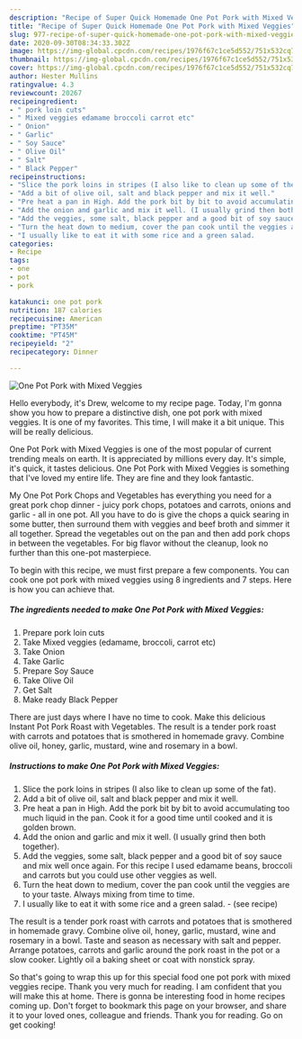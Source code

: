 ```yaml
---
description: "Recipe of Super Quick Homemade One Pot Pork with Mixed Veggies"
title: "Recipe of Super Quick Homemade One Pot Pork with Mixed Veggies"
slug: 977-recipe-of-super-quick-homemade-one-pot-pork-with-mixed-veggies
date: 2020-09-30T08:34:33.302Z
image: https://img-global.cpcdn.com/recipes/1976f67c1ce5d552/751x532cq70/one-pot-pork-with-mixed-veggies-recipe-main-photo.jpg
thumbnail: https://img-global.cpcdn.com/recipes/1976f67c1ce5d552/751x532cq70/one-pot-pork-with-mixed-veggies-recipe-main-photo.jpg
cover: https://img-global.cpcdn.com/recipes/1976f67c1ce5d552/751x532cq70/one-pot-pork-with-mixed-veggies-recipe-main-photo.jpg
author: Hester Mullins
ratingvalue: 4.3
reviewcount: 20267
recipeingredient:
- " pork loin cuts"
- " Mixed veggies edamame broccoli carrot etc"
- " Onion"
- " Garlic"
- " Soy Sauce"
- " Olive Oil"
- " Salt"
- " Black Pepper"
recipeinstructions:
- "Slice the pork loins in stripes (I also like to clean up some of the fat)."
- "Add a bit of olive oil, salt and black pepper and mix it well."
- "Pre heat a pan in High. Add the pork bit by bit to avoid accumulating too much liquid in the pan. Cook it for a good time until cooked and it is golden brown."
- "Add the onion and garlic and mix it well. (I usually grind then both together)."
- "Add the veggies, some salt, black pepper and a good bit of soy sauce and mix well once again. For this recipe I used edamame beans, broccoli and carrots but you could use other veggies as well."
- "Turn the heat down to medium, cover the pan cook until the veggies are to your taste. Always mixing from time to time."
- "I usually like to eat it with some rice and a green salad.           (see recipe)"
categories:
- Recipe
tags:
- one
- pot
- pork

katakunci: one pot pork 
nutrition: 187 calories
recipecuisine: American
preptime: "PT35M"
cooktime: "PT45M"
recipeyield: "2"
recipecategory: Dinner

---
```



![One Pot Pork with Mixed Veggies](https://img-global.cpcdn.com/recipes/1976f67c1ce5d552/751x532cq70/one-pot-pork-with-mixed-veggies-recipe-main-photo.jpg)

Hello everybody, it's Drew, welcome to my recipe page. Today, I'm gonna show you how to prepare a distinctive dish, one pot pork with mixed veggies. It is one of my favorites. This time, I will make it a bit unique. This will be really delicious.

One Pot Pork with Mixed Veggies is one of the most popular of current trending meals on earth. It is appreciated by millions every day. It's simple, it's quick, it tastes delicious. One Pot Pork with Mixed Veggies is something that I've loved my entire life. They are fine and they look fantastic.

My One Pot Pork Chops and Vegetables has everything you need for a great pork chop dinner - juicy pork chops, potatoes and carrots, onions and garlic - all in one pot. All you have to do is give the chops a quick searing in some butter, then surround them with veggies and beef broth and simmer it all together. Spread the vegetables out on the pan and then add pork chops in between the vegetables. For big flavor without the cleanup, look no further than this one-pot masterpiece.


To begin with this recipe, we must first prepare a few components. You can cook one pot pork with mixed veggies using 8 ingredients and 7 steps. Here is how you can achieve that.

<!--inarticleads1-->

##### The ingredients needed to make One Pot Pork with Mixed Veggies:

1. Prepare  pork loin cuts
1. Take  Mixed veggies (edamame, broccoli, carrot etc)
1. Take  Onion
1. Take  Garlic
1. Prepare  Soy Sauce
1. Take  Olive Oil
1. Get  Salt
1. Make ready  Black Pepper


There are just days where I have no time to cook. Make this delicious Instant Pot Pork Roast with Vegetables. The result is a tender pork roast with carrots and potatoes that is smothered in homemade gravy. Combine olive oil, honey, garlic, mustard, wine and rosemary in a bowl. 

<!--inarticleads2-->

##### Instructions to make One Pot Pork with Mixed Veggies:

1. Slice the pork loins in stripes (I also like to clean up some of the fat).
1. Add a bit of olive oil, salt and black pepper and mix it well.
1. Pre heat a pan in High. Add the pork bit by bit to avoid accumulating too much liquid in the pan. Cook it for a good time until cooked and it is golden brown.
1. Add the onion and garlic and mix it well. (I usually grind then both together).
1. Add the veggies, some salt, black pepper and a good bit of soy sauce and mix well once again. For this recipe I used edamame beans, broccoli and carrots but you could use other veggies as well.
1. Turn the heat down to medium, cover the pan cook until the veggies are to your taste. Always mixing from time to time.
1. I usually like to eat it with some rice and a green salad. -           (see recipe)


The result is a tender pork roast with carrots and potatoes that is smothered in homemade gravy. Combine olive oil, honey, garlic, mustard, wine and rosemary in a bowl. Taste and season as necessary with salt and pepper. Arrange potatoes, carrots and garlic around the pork roast in the pot or a slow cooker. Lightly oil a baking sheet or coat with nonstick spray. 

So that's going to wrap this up for this special food one pot pork with mixed veggies recipe. Thank you very much for reading. I am confident that you will make this at home. There is gonna be interesting food in home recipes coming up. Don't forget to bookmark this page on your browser, and share it to your loved ones, colleague and friends. Thank you for reading. Go on get cooking!
